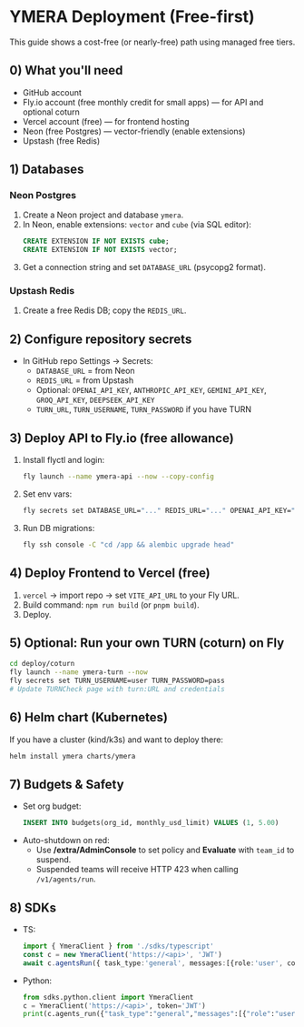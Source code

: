 
# YMERA Deployment (Free-first)
This guide shows a cost-free (or nearly-free) path using managed free tiers.

## 0) What you'll need
- GitHub account
- Fly.io account (free monthly credit for small apps) — for API and optional coturn
- Vercel account (free) — for frontend hosting
- Neon (free Postgres) — vector-friendly (enable extensions)
- Upstash (free Redis)

## 1) Databases
### Neon Postgres
1. Create a Neon project and database `ymera`.
2. In Neon, enable extensions: `vector` and `cube` (via SQL editor):
   ```sql
   CREATE EXTENSION IF NOT EXISTS cube;
   CREATE EXTENSION IF NOT EXISTS vector;
   ```
3. Get a connection string and set `DATABASE_URL` (psycopg2 format).

### Upstash Redis
1. Create a free Redis DB; copy the `REDIS_URL`.

## 2) Configure repository secrets
- In GitHub repo Settings → Secrets:
  - `DATABASE_URL` = from Neon
  - `REDIS_URL` = from Upstash
  - Optional: `OPENAI_API_KEY`, `ANTHROPIC_API_KEY`, `GEMINI_API_KEY`, `GROQ_API_KEY`, `DEEPSEEK_API_KEY`
  - `TURN_URL`, `TURN_USERNAME`, `TURN_PASSWORD` if you have TURN

## 3) Deploy API to Fly.io (free allowance)
1. Install flyctl and login:
   ```bash
   fly launch --name ymera-api --now --copy-config
   ```
2. Set env vars:
   ```bash
   fly secrets set DATABASE_URL="..." REDIS_URL="..." OPENAI_API_KEY="..."
   ```
3. Run DB migrations:
   ```bash
   fly ssh console -C "cd /app && alembic upgrade head"
   ```

## 4) Deploy Frontend to Vercel (free)
1. `vercel` → import repo → set `VITE_API_URL` to your Fly URL.
2. Build command: `npm run build` (or `pnpm build`).
3. Deploy.

## 5) Optional: Run your own TURN (coturn) on Fly
```bash
cd deploy/coturn
fly launch --name ymera-turn --now
fly secrets set TURN_USERNAME=user TURN_PASSWORD=pass
# Update TURNCheck page with turn:URL and credentials
```

## 6) Helm chart (Kubernetes)
If you have a cluster (kind/k3s) and want to deploy there:
```bash
helm install ymera charts/ymera
```

## 7) Budgets & Safety
- Set org budget:
  ```sql
  INSERT INTO budgets(org_id, monthly_usd_limit) VALUES (1, 5.00)
  ```
- Auto-shutdown on red:
  - Use **/extra/AdminConsole** to set policy and **Evaluate** with `team_id` to suspend.
  - Suspended teams will receive HTTP 423 when calling `/v1/agents/run`.

## 8) SDKs
- TS:
  ```ts
  import { YmeraClient } from './sdks/typescript'
  const c = new YmeraClient('https://<api>', 'JWT')
  await c.agentsRun({ task_type:'general', messages:[{role:'user', content:'Hi'}] })
  ```
- Python:
  ```py
  from sdks.python.client import YmeraClient
  c = YmeraClient('https://<api>', token='JWT')
  print(c.agents_run({"task_type":"general","messages":[{"role":"user","content":"Hi"}]}))
  ```
